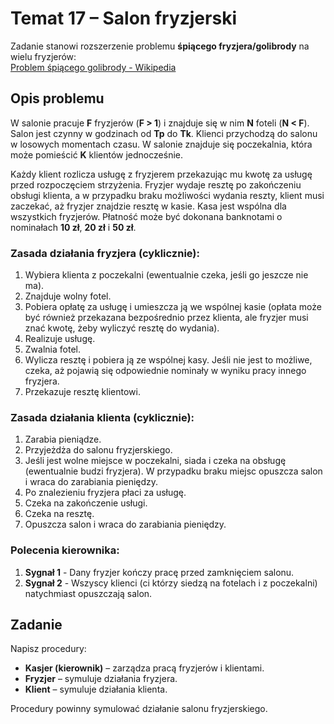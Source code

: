 # Temat 17 – Salon fryzjerski

Zadanie stanowi rozszerzenie problemu **śpiącego fryzjera/golibrody** na wielu fryzjerów:  
[Problem śpiącego golibrody - Wikipedia](https://pl.wikipedia.org/wiki/Problem_śpiącego_golibrody)

## Opis problemu

W salonie pracuje **F** fryzjerów (**F > 1**) i znajduje się w nim **N** foteli (**N < F**). Salon jest czynny w godzinach od **Tp** do **Tk**. Klienci przychodzą do salonu w losowych momentach czasu. W salonie znajduje się poczekalnia, która może pomieścić **K** klientów jednocześnie. 

Każdy klient rozlicza usługę z fryzjerem przekazując mu kwotę za usługę przed rozpoczęciem strzyżenia. Fryzjer wydaje resztę po zakończeniu obsługi klienta, a w przypadku braku możliwości wydania reszty, klient musi zaczekać, aż fryzjer znajdzie resztę w kasie. Kasa jest wspólna dla wszystkich fryzjerów. Płatność może być dokonana banknotami o nominałach **10 zł**, **20 zł** i **50 zł**.

### Zasada działania fryzjera (cyklicznie):
1. Wybiera klienta z poczekalni (ewentualnie czeka, jeśli go jeszcze nie ma).
2. Znajduje wolny fotel.
3. Pobiera opłatę za usługę i umieszcza ją we wspólnej kasie (opłata może być również przekazana bezpośrednio przez klienta, ale fryzjer musi znać kwotę, żeby wyliczyć resztę do wydania).
4. Realizuje usługę.
5. Zwalnia fotel.
6. Wylicza resztę i pobiera ją ze wspólnej kasy. Jeśli nie jest to możliwe, czeka, aż pojawią się odpowiednie nominały w wyniku pracy innego fryzjera.
7. Przekazuje resztę klientowi.

### Zasada działania klienta (cyklicznie):
1. Zarabia pieniądze.
2. Przyjeżdża do salonu fryzjerskiego.
3. Jeśli jest wolne miejsce w poczekalni, siada i czeka na obsługę (ewentualnie budzi fryzjera). W przypadku braku miejsc opuszcza salon i wraca do zarabiania pieniędzy.
4. Po znalezieniu fryzjera płaci za usługę.
5. Czeka na zakończenie usługi.
6. Czeka na resztę.
7. Opuszcza salon i wraca do zarabiania pieniędzy.

### Polecenia kierownika:
1. **Sygnał 1** - Dany fryzjer kończy pracę przed zamknięciem salonu.
2. **Sygnał 2** - Wszyscy klienci (ci którzy siedzą na fotelach i z poczekalni) natychmiast opuszczają salon.

## Zadanie

Napisz procedury:
- **Kasjer (kierownik)** – zarządza pracą fryzjerów i klientami.
- **Fryzjer** – symuluje działania fryzjera.
- **Klient** – symuluje działania klienta.

Procedury powinny symulować działanie salonu fryzjerskiego.

